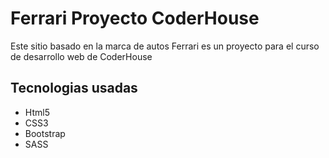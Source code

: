 <h1>Ferrari Proyecto CoderHouse</h1>
<p>Este sitio basado en la marca de autos Ferrari es un proyecto para el curso de desarrollo web de CoderHouse</p>

<h2>Tecnologias usadas</h2>
<ul>
<li>Html5</li>
<li>CSS3</li>
<li>Bootstrap</li>
<li>SASS</li>
</ul>